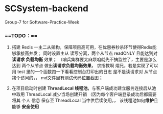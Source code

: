 # SCSystem-backend
Group-7 for Software-Practice-Week



### **==TODO：==**

1. 搭建 Redis 一主二从架构，保障项目高可用，在优惠券秒杀环节使得Redis能够承接高并发；
    同时设置主从 读写分离，两个从节点 readONLY 且能达到对 **读请求 负载均衡** 效果；
（哨兵集群要太麻烦咱就先不搞监控了，主要是怎么达到 两个从节点 做出**读请求负载均衡效果**，
    求指教啊 熠兄，若是实现了可以用 test 里的一个函数跑一下看看控制台打印出的日志 是不是读请求对  从节点 挨个访问的，，
    md文件里有测试代码位置截图；
   
2. 在项目启动时创建  **ThreadLocal 线程池**，与客户端成功建立服务连接后从池中取用 ThreadLocal 减少当场创建开销
 （因为每个客户端登录成功后都需要将其 个人 信息 保存至 ThreadLocal 当中供后续使用，，
    该线程池如何**维护**且能够 **安全使用**
